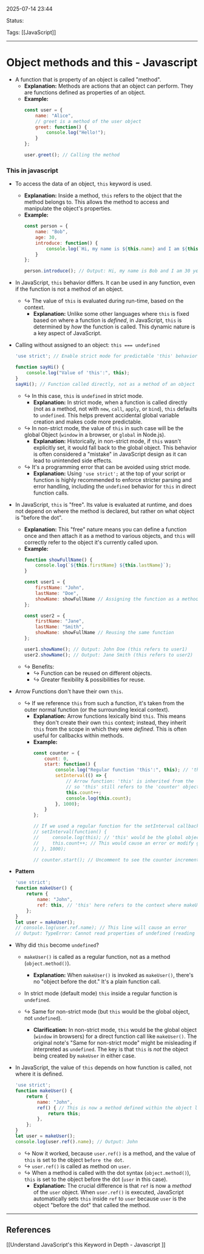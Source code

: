  
2025-07-14 23:44

Status:

Tags: [[JavaScript]]

---
# Object methods and this - Javascript


- A function that is property of an object is called "method".
    - **Explanation:** Methods are actions that an object can perform. They are functions defined as properties of an object.
    - **Example:**   
        ```js
        const user = {
            name: "Alice",
            // greet is a method of the user object
            greet: function() {
                console.log("Hello!");
            }
        };
        
        user.greet(); // Calling the method
        ```

### This in javascript
- To access the data of an object, `this` keyword is used.
    - **Explanation:** Inside a method, `this` refers to the object that the method belongs to. This allows the method to access and manipulate the object's properties.
    - **Example:**
        ```js
        const person = {
            name: "Bob",
            age: 30,
            introduce: function() {
                console.log(`Hi, my name is ${this.name} and I am ${this.age} years old.`);
            }
        };
        
        person.introduce(); // Output: Hi, my name is Bob and I am 30 years old.
        ```
        
- In JavaScript, `this` behavior differs. It can be used in any function, even if the function is not a method of an object.
    - ↪️ The value of `this` is evaluated during run-time, based on the context.
        - **Explanation:** Unlike some other languages where `this` is fixed based on where a function is _defined_, in JavaScript, `this` is determined by _how_ the function is called. This dynamic nature is a key aspect of JavaScript.
            
- Calling without assigned to an object: `this === undefined`
    ```js
    'use strict'; // Enable strict mode for predictable 'this' behavior
    
    function sayHi() {
        console.log("Value of 'this':", this);
    }
    sayHi(); // Function called directly, not as a method of an object
    ```
    - ↪️ In this case, `this` is `undefined` in strict mode.
        - **Explanation:** In strict mode, when a function is called directly (not as a method, not with `new`, `call`, `apply`, or `bind`), `this` defaults to `undefined`. This helps prevent accidental global variable creation and makes code more predictable.
    - ↪️ In non-strict mode, the value of `this` in such case will be the global Object (`window` in a browser, or `global` in Node.js).
        - **Explanation:** Historically, in non-strict mode, if `this` wasn't explicitly set, it would fall back to the global object. This behavior is often considered a "mistake" in JavaScript design as it can lead to unintended side effects.
    - ↪️ It's a programming error that can be avoided using strict mode.
        - **Explanation:** Using `'use strict';` at the top of your script or function is highly recommended to enforce stricter parsing and error handling, including the `undefined` behavior for `this` in direct function calls.
            
- In JavaScript, `this` is "free". Its value is evaluated at runtime, and does not depend on where the method is declared, but rather on what object is "before the dot".
    - **Explanation:** This "free" nature means you can define a function once and then attach it as a method to various objects, and `this` will correctly refer to the object it's currently called upon.
    - **Example:**
        ```js
        function showFullName() {
            console.log(`${this.firstName} ${this.lastName}`);
        }
        
        const user1 = {
            firstName: "John",
            lastName: "Doe",
            showName: showFullName // Assigning the function as a method
        };
        
        const user2 = {
            firstName: "Jane",
            lastName: "Smith",
            showName: showFullName // Reusing the same function
        };
        
        user1.showName(); // Output: John Doe (this refers to user1)
        user2.showName(); // Output: Jane Smith (this refers to user2)
        ```
    - ↪️ Benefits:
        - ↪️ Function can be reused on different objects.
        - ↪️ Greater flexibility & possibilities for reuse.
            
- Arrow Functions don't have their own `this`.
    - ↪️ If we reference `this` from such a function, it's taken from the outer normal function (or the surrounding lexical context).
        - **Explanation:** Arrow functions lexically bind `this`. This means they don't create their own `this` context; instead, they inherit `this` from the scope in which they were _defined_. This is often useful for callbacks within methods.
        - **Example:**
            ```js
            const counter = {
                count: 0,
                start: function() {
                    console.log("Regular function 'this':", this); // 'this' is 'counter' object
                    setInterval(() => {
                        // Arrow function: 'this' is inherited from the 'start' method's scope
                        // so 'this' still refers to the 'counter' object.
                        this.count++;
                        console.log(this.count);
                    }, 1000);
                }
            };
            
            // If we used a regular function for the setInterval callback:
            // setInterval(function() {
            //     console.log(this); // 'this' would be the global object (window/undefined in strict mode)
            //     this.count++; // This would cause an error or modify global.count
            // }, 1000);
            
            // counter.start(); // Uncomment to see the counter incrementing
            ```
            
- **Pattern**
    ```js
    'use strict';
    function makeUser() {
        return {
            name: "John",
            ref: this, // 'this' here refers to the context where makeUser() is called
        };
    }
    let user = makeUser();
    // console.log(user.ref.name); // This line will cause an error
    // Output: TypeError: Cannot read properties of undefined (reading 'name')
    ```
- Why did `this` become `undefined`?
    - `makeUser()` is called as a regular function, not as a method (`object.method()`).
        - **Explanation:** When `makeUser()` is invoked as `makeUser()`, there's no "object before the dot." It's a plain function call.
            
    - In strict mode (default mode) `this` inside a regular function is `undefined`.
    - ↪️ Same for non-strict mode (but `this` would be the global object, not `undefined`).
        - **Clarification:** In non-strict mode, `this` would be the global object (`window` in browsers) for a direct function call like `makeUser()`. The original note's "Same for non-strict mode" might be misleading if interpreted as `undefined`. The key is that `this` is _not_ the object being created by `makeUser` in either case.
            
- In JavaScript, the value of `this` depends on how function is called, not where it is defined.
    ```js
    'use strict';
    function makeUser() {
        return {
            name: "John",
            ref() { // This is now a method defined within the object literal
                return this;
            },
        };
    }
    let user = makeUser();
    console.log(user.ref().name); // Output: John
    ```
    - ↪️ Now it worked, because `user.ref()` is a method, and the value of `this` is set to the object `before the dot`.
    - ↪️ `user.ref()` is called as method on `user`.
    - ↪️ When a method is called with the dot syntax (`object.method()`), `this` is set to the object before the dot (`user` in this case).
        - **Explanation:** The crucial difference is that `ref` is now a _method_ of the `user` object. When `user.ref()` is executed, JavaScript automatically sets `this` inside `ref` to `user` because `user` is the object "before the dot" that called the method.

---
## References
[[Understand JavaScript's this Keyword in Depth - Javascript ]]